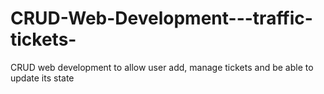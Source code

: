 # CRUD-Web-Development---traffic-tickets-
CRUD web development to allow user add, manage tickets and be able to update its state 
